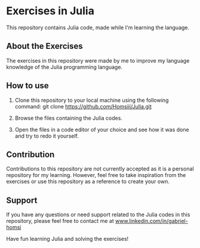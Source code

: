 # Exercises in Julia

This repository contains Julia code, made while I'm learning the language.

## About the Exercises

The exercises in this repository were made by me to improve my language knowledge of the Julia programming language.
## How to use

1. Clone this repository to your local machine using the following command:
git clone https://github.com/Homsiii/Julia.git

2. Browse the files containing the Julia codes.

3. Open the files in a code editor of your choice and see how it was done and try to redo it yourself.

## Contribution

Contributions to this repository are not currently accepted as it is a personal repository for my learning. However, feel free to take inspiration from the exercises or use this repository as a reference to create your own.

## Support

If you have any questions or need support related to the Julia codes in this repository, please feel free to contact me at www.linkedin.com/in/gabriel-homsi

Have fun learning Julia and solving the exercises!
